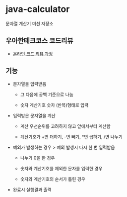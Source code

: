 # java-calculator
문자열 계산기 미션 저장소

## 우아한테크코스 코드리뷰
* [온라인 코드 리뷰 과정](https://github.com/woowacourse/woowacourse-docs/blob/master/maincourse/README.md)

## 기능

- 문자열을 입력받음

  - 그 다음에 공백 기준으로 나눔
  
  - 숫자 계산기호 숫자 (반복)형태로 입력

- 입력받은 문자열을 계산

  - 계산 우선순위를 고려하지 않고 앞에서부터 계산함

  - 계산기호가 +면 더하기, -면 빼기, *면 곱하기, /면 나누기

- 예외가 발생하는 경우 > 예외 발생시 다시 한 번 입력받음

  - 나누기 0을 한 경우
    
  - 숫자와 계산기호를 제외한 문자를 입력한 경우
    
  - 숫자와 계산기호의 순서가 틀린 경우
  
- 완료시 실행결과 출력
